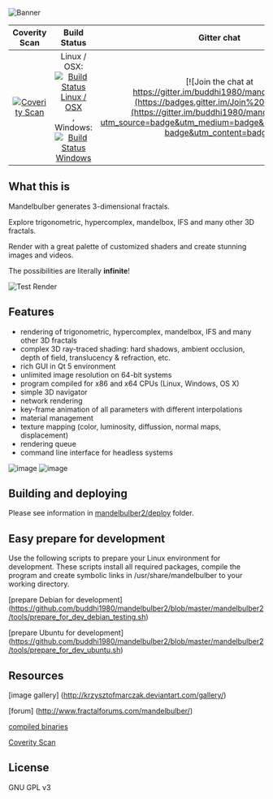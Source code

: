 ![Banner](https://raw.githubusercontent.com/buddhi1980/mandelbulber2/wiki/assets/images/mandelbulberBanner.png)

|Coverity Scan|Build Status|Gitter chat|
|:-:|:-:|:-:|
|[![Coverity Scan](https://scan.coverity.com/projects/4723/badge.svg?flat=1)](https://scan.coverity.com/projects/mandelbulber-v2)|Linux / OSX: [![Build Status Linux / OSX](https://travis-ci.org/buddhi1980/mandelbulber2.svg)](https://travis-ci.org/buddhi1980/mandelbulber2), Windows: [![Build Status Windows](https://ci.appveyor.com/api/projects/status/ce02h8jyxc6f8vt4?svg=true)](https://ci.appveyor.com/project/zebastian/mandelbulber2-s84yl)|[![Join the chat at https://gitter.im/buddhi1980/mandelbulber2](https://badges.gitter.im/Join%20Chat.svg)](https://gitter.im/buddhi1980/mandelbulber2?utm_source=badge&utm_medium=badge&utm_campaign=pr-badge&utm_content=badge)|



## What this is

Mandelbulber generates 3-dimensional fractals.

Explore trigonometric, hypercomplex, mandelbox, IFS and many other 3D fractals.

Render with a great palette of customized shaders and create stunning images and videos.

The possibilities are literally **infinite**!

![Test Render](https://raw.githubusercontent.com/buddhi1980/mandelbulber2/wiki/assets/images/mandelbulberTestrender.jpg)

## Features

- rendering of trigonometric, hypercomplex, mandelbox, IFS and many other 3D fractals
- complex 3D ray-traced shading: hard shadows, ambient occlusion, depth of field, translucency & refraction, etc.
- rich GUI in Qt 5 environment
- unlimited image resolution on 64-bit systems
- program compiled for x86 and x64 CPUs (Linux, Windows, OS X)
- simple 3D navigator
- network rendering
- key-frame animation of all parameters with different interpolations
- material management
- texture mapping (color, luminosity, diffussion, normal maps, displacement)
- rendering queue
- command line interface for headless systems


![image](https://cloud.githubusercontent.com/assets/11696990/13788910/173cf11a-eae2-11e5-884e-f1d03924a5f3.png)
![image](https://cloud.githubusercontent.com/assets/11696990/16526853/a708e7e2-3fb3-11e6-8136-323bda493604.png)

## Building and deploying 

Please see information in [mandelbulber2/deploy](mandelbulber2/deploy) folder.

## Easy prepare for development

Use the following scripts to prepare your Linux environment for development.
These scripts install all required packages, compile the program and create symbolic links in /usr/share/mandelbulber to your working directory.

[prepare Debian for development] (https://github.com/buddhi1980/mandelbulber2/blob/master/mandelbulber2/tools/prepare_for_dev_debian_testing.sh)

[prepare Ubuntu for development] (https://github.com/buddhi1980/mandelbulber2/blob/master/mandelbulber2/tools/prepare_for_dev_ubuntu.sh)


## Resources

[image gallery] (http://krzysztofmarczak.deviantart.com/gallery/)

[forum] (http://www.fractalforums.com/mandelbulber/)

[compiled binaries](http://sourceforge.net/projects/mandelbulber/)

[Coverity Scan](http://scan.coverity.com/projects/4723?tab=overview)

## License

GNU GPL v3

